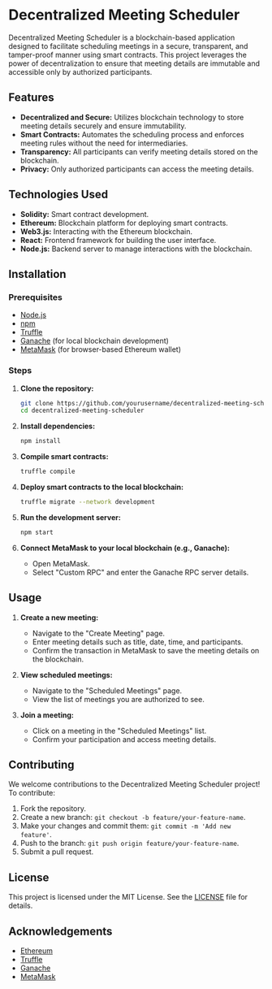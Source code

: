 # Decentralized Meeting Scheduler

Decentralized Meeting Scheduler is a blockchain-based application designed to facilitate scheduling meetings in a secure, transparent, and tamper-proof manner using smart contracts. This project leverages the power of decentralization to ensure that meeting details are immutable and accessible only by authorized participants.

## Features

- **Decentralized and Secure:** Utilizes blockchain technology to store meeting details securely and ensure immutability.
- **Smart Contracts:** Automates the scheduling process and enforces meeting rules without the need for intermediaries.
- **Transparency:** All participants can verify meeting details stored on the blockchain.
- **Privacy:** Only authorized participants can access the meeting details.

## Technologies Used

- **Solidity:** Smart contract development.
- **Ethereum:** Blockchain platform for deploying smart contracts.
- **Web3.js:** Interacting with the Ethereum blockchain.
- **React:** Frontend framework for building the user interface.
- **Node.js:** Backend server to manage interactions with the blockchain.

## Installation

### Prerequisites

- [Node.js](https://nodejs.org/)
- [npm](https://www.npmjs.com/)
- [Truffle](https://www.trufflesuite.com/truffle)
- [Ganache](https://www.trufflesuite.com/ganache) (for local blockchain development)
- [MetaMask](https://metamask.io/) (for browser-based Ethereum wallet)

### Steps

1. **Clone the repository:**
   ```sh
   git clone https://github.com/yourusername/decentralized-meeting-scheduler.git
   cd decentralized-meeting-scheduler
   ```

2. **Install dependencies:**
   ```sh
   npm install
   ```

3. **Compile smart contracts:**
   ```sh
   truffle compile
   ```

4. **Deploy smart contracts to the local blockchain:**
   ```sh
   truffle migrate --network development
   ```

5. **Run the development server:**
   ```sh
   npm start
   ```

6. **Connect MetaMask to your local blockchain (e.g., Ganache):**
   - Open MetaMask.
   - Select "Custom RPC" and enter the Ganache RPC server details.

## Usage

1. **Create a new meeting:**
   - Navigate to the "Create Meeting" page.
   - Enter meeting details such as title, date, time, and participants.
   - Confirm the transaction in MetaMask to save the meeting details on the blockchain.

2. **View scheduled meetings:**
   - Navigate to the "Scheduled Meetings" page.
   - View the list of meetings you are authorized to see.

3. **Join a meeting:**
   - Click on a meeting in the "Scheduled Meetings" list.
   - Confirm your participation and access meeting details.

## Contributing

We welcome contributions to the Decentralized Meeting Scheduler project! To contribute:

1. Fork the repository.
2. Create a new branch: `git checkout -b feature/your-feature-name`.
3. Make your changes and commit them: `git commit -m 'Add new feature'`.
4. Push to the branch: `git push origin feature/your-feature-name`.
5. Submit a pull request.

## License

This project is licensed under the MIT License. See the [LICENSE](LICENSE) file for details.

## Acknowledgements

- [Ethereum](https://ethereum.org/)
- [Truffle](https://www.trufflesuite.com/truffle)
- [Ganache](https://www.trufflesuite.com/ganache)
- [MetaMask](https://metamask.io/)

